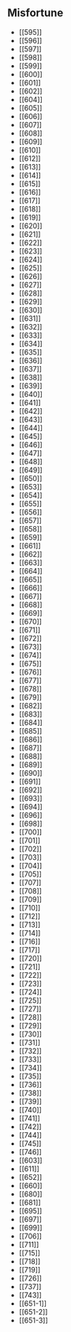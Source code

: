## Misfortune
- [[595]]
- [[596]]
- [[597]]
- [[598]]
- [[599]]
- [[600]]
- [[601]]
- [[602]]
- [[604]]
- [[605]]
- [[606]]
- [[607]]
- [[608]]
- [[609]]
- [[610]]
- [[612]]
- [[613]]
- [[614]]
- [[615]]
- [[616]]
- [[617]]
- [[618]]
- [[619]]
- [[620]]
- [[621]]
- [[622]]
- [[623]]
- [[624]]
- [[625]]
- [[626]]
- [[627]]
- [[628]]
- [[629]]
- [[630]]
- [[631]]
- [[632]]
- [[633]]
- [[634]]
- [[635]]
- [[636]]
- [[637]]
- [[638]]
- [[639]]
- [[640]]
- [[641]]
- [[642]]
- [[643]]
- [[644]]
- [[645]]
- [[646]]
- [[647]]
- [[648]]
- [[649]]
- [[650]]
- [[653]]
- [[654]]
- [[655]]
- [[656]]
- [[657]]
- [[658]]
- [[659]]
- [[661]]
- [[662]]
- [[663]]
- [[664]]
- [[665]]
- [[666]]
- [[667]]
- [[668]]
- [[669]]
- [[670]]
- [[671]]
- [[672]]
- [[673]]
- [[674]]
- [[675]]
- [[676]]
- [[677]]
- [[678]]
- [[679]]
- [[682]]
- [[683]]
- [[684]]
- [[685]]
- [[686]]
- [[687]]
- [[688]]
- [[689]]
- [[690]]
- [[691]]
- [[692]]
- [[693]]
- [[694]]
- [[696]]
- [[698]]
- [[700]]
- [[701]]
- [[702]]
- [[703]]
- [[704]]
- [[705]]
- [[707]]
- [[708]]
- [[709]]
- [[710]]
- [[712]]
- [[713]]
- [[714]]
- [[716]]
- [[717]]
- [[720]]
- [[721]]
- [[722]]
- [[723]]
- [[724]]
- [[725]]
- [[727]]
- [[728]]
- [[729]]
- [[730]]
- [[731]]
- [[732]]
- [[733]]
- [[734]]
- [[735]]
- [[736]]
- [[738]]
- [[739]]
- [[740]]
- [[741]]
- [[742]]
- [[744]]
- [[745]]
- [[746]]
- [[603]]
- [[611]]
- [[652]]
- [[660]]
- [[680]]
- [[681]]
- [[695]]
- [[697]]
- [[699]]
- [[706]]
- [[711]]
- [[715]]
- [[718]]
- [[719]]
- [[726]]
- [[737]]
- [[743]]
- [[651-1]]
- [[651-2]]
- [[651-3]]
